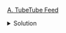 [A. TubeTube Feed](https://codeforces.com/contest/1822/problem/A)

<details><summary>Solution</summary>

![](../../../assets/1822A.png)

</details>
